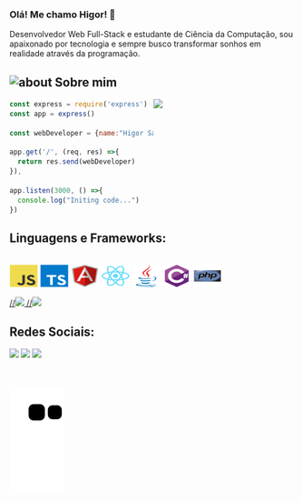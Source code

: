 ### Olá! Me chamo Higor! 👋

Desenvolvedor Web Full-Stack e estudante de Ciência da Computação, sou apaixonado por tecnologia e sempre busco transformar sonhos em realidade através da programação. 

## <img width="45" alt="about" src="https://raw.github.com/elizarov/elizarov/master/about.png"> Sobre mim

<img align="right" width="250" src="https://i.pinimg.com/originals/e8/f4/53/e8f453469a3ec97ecd354df465d73913.gif"/>

```javascript
const express = require('express')
const app = express()

const webDeveloper = {name:"Higor Santos", stack:"Full-Stack-Developer"}

app.get('/', (req, res) =>{
  return res.send(webDeveloper)
}),

app.listen(3000, () =>{
  console.log("Initing code...")
})

```

## **Linguagens e Frameworks:**  

<div style="display: inline_block"><br>
  <img src="https://github.com/HigorStos/HigorStos/blob/main/GitHubAuxiliaryFiles/javascript-original.svg" width="50" height="40" align="center"/>
  <img src="https://github.com/HigorStos/HigorStos/blob/main/GitHubAuxiliaryFiles/typescript-original.svg" width="50" height="40" align="center"/>
  <img src="https://github.com/HigorStos/HigorStos/blob/main/GitHubAuxiliaryFiles/angularjs-original.svg" width="50" height="40" align="center"/>
  <img src="https://github.com/HigorStos/HigorStos/blob/main/GitHubAuxiliaryFiles/react-original.svg" width="50" height="40" align="center"/>
  <img src="https://github.com/HigorStos/HigorStos/blob/main/GitHubAuxiliaryFiles/java-original.svg" width="50" height="40" align="center"/>
  <img src="https://github.com/HigorStos/HigorStos/blob/main/GitHubAuxiliaryFiles/csharp-original.svg" width="50" height="40" align="center"/>
  <img src="https://github.com/HigorStos/HigorStos/blob/main/GitHubAuxiliaryFiles/php-original.svg" width="50" height="40" align="center"/>

</div><br>

<a href="https://github.com/HigorStos">
  //<img height='165em' src="https://github-readme-stats.vercel.app/api?username=HigorStos&show_icons=true&theme=dracula">
  //<img height='165em' src="https://github-readme-stats.vercel.app/api/top-langs/?username=HigorStos&layout=compact&langs_count=16&theme=dracula">
</a>

## **Redes Sociais:**

<p align="left">
  <a target="_blank" href="https://www.linkedin.com/in/higorstos/" alt="Linkedin">
  <img src="https://img.shields.io/badge/-LinkedIn-%230077B5?style=for-the-badge&logo=linkedin&logoColor=white" target="_blank"></a> 

  <a target="_blank" href="https://www.instagram.com/higorkz7/" alt="Instagram">
  <img src="https://img.shields.io/badge/-Instagram-%23E4405F?style=for-the-badge&logo=instagram&logoColor=white" target="_blank"></a>
 
   <a target="_blank" href="mailto:higor.stos@outlook.com" alt="Microsoft Outlook">
  <img src="https://img.shields.io/badge/Microsoft_Outlook-0078D4?style=for-the-badge&logo=microsoft-outlook&logoColor=white"</a>
</p>
<br>

![Snake animation](https://github.com/HigorStos/HigorStos/blob/output/github-contribution-grid-snake.svg)
